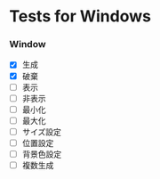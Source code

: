 # Tests for Windows

### Window

- [x] 生成
- [x] 破棄
- [ ] 表示
- [ ] 非表示
- [ ] 最小化
- [ ] 最大化
- [ ] サイズ設定
- [ ] 位置設定
- [ ] 背景色設定
- [ ] 複数生成